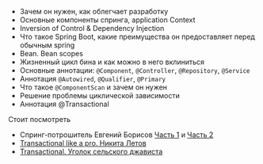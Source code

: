 - Зачем он нужен, как облегчает разработку
- Основные компоненты спринга, application Context
- Inversion of Control & Dependency Injection
- Что такое Spring Boot, какие преимущества он предоставляет перед обычным spring
- Bean. Bean scopes
- Жизненный цикл бина и как можно в него вклиниться
- Основные аннотации: `@Component`, `@Controller`, `@Repository`, `@Service`
- Аннотация `@Autowired`, `@Qualifier`, `@Primary`
- Что такое `@ComponentScan` и зачем он нужен
- Решение проблемы циклической зависимости
- Аннотация @Transactional

Стоит посмотреть
- Спринг-потрошитель Евгений Борисов [Часть 1](https://www.youtube.com/watch?v=BmBr5diz8WA) и [Часть 2](https://www.youtube.com/watch?v=cou_qomYLNU)
- [Transactional like a pro. Никита Летов](https://www.youtube.com/watch?v=QZ9rXZT0DlQ)
- [Transactional. Уголок сельского джависта](https://www.youtube.com/watch?v=ZVYzVqqVrms)